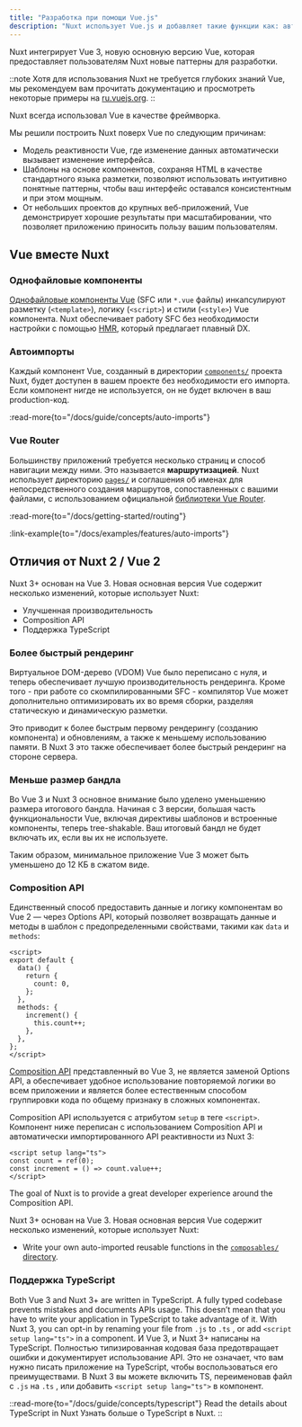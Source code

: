 ```yaml
---
title: "Разработка при помощи Vue.js"
description: "Nuxt использует Vue.js и добавляет такие функции как: автоматический импорт компонентов, файловую маршрутизацию и композаблы для более удобного использования SSR."
---
```


Nuxt интегрирует Vue 3, новую основную версию Vue, которая предоставляет пользователям Nuxt новые паттерны для разработки.

::note
Хотя для использования Nuxt не требуется глубоких знаний Vue, мы рекомендуем вам прочитать документацию и просмотреть некоторые примеры на [ru.vuejs.org](https://ru.vuejs.org).
::

Nuxt всегда использовал Vue в качестве фреймворка.

Мы решили построить Nuxt поверх Vue по следующим причинам:

- Модель реактивности Vue, где изменение данных автоматически вызывает изменение интерфейса.
- Шаблоны на основе компонентов, сохраняя HTML в качестве стандартного языка разметки, позволяют использовать интуитивно понятные паттерны, чтобы ваш интерфейс оставался консистентным и при этом мощным.
- От небольших проектов до крупных веб-приложений, Vue демонстрирует хорошие результаты при масштабировании, что позволяет приложению приносить пользу вашим пользователям.

## Vue вместе Nuxt

### Однофайловые компоненты

[Однофайловые компоненты Vue](https://ru.vuejs.org/guide/scaling-up/sfc.html) (SFC или `*.vue` файлы) инкапсулируют разметку (`<template>`), логику (`<script>`) и стили (`<style>`) Vue компонента. Nuxt обеспечивает работу SFC без необходимости настройки с помощью [HMR](https://vitejs.dev/guide/features.html#hot-module-replacement), который предлагает плавный DX.

### Автоимпорты

Каждый компонент Vue, созданный в директории [`components/`](/docs/guide/directory-structure/components) проекта Nuxt, будет доступен в вашем проекте без необходимости его импорта. Если компонент нигде не используется, он не будет включен в ваш production-код.

:read-more{to="/docs/guide/concepts/auto-imports"}

### Vue Router

Большинству приложений требуется несколько страниц и способ навигации между ними. Это называется **маршрутизацией**. Nuxt использует директорию [`pages/`](/docs/guide/directory-structure/pages) и соглашения об именах для непосредственного создания маршрутов, сопоставленных с вашими файлами, с использованием официальной [библиотеки Vue Router](https://router.vuejs.org).

:read-more{to="/docs/getting-started/routing"}

:link-example{to="/docs/examples/features/auto-imports"}

## Отличия от Nuxt 2 / Vue 2

Nuxt 3+ основан на Vue 3. Новая основная версия Vue содержит несколько изменений, которые использует Nuxt:

- Улучшенная производительность
- Composition API
- Поддержка TypeScript

### Более быстрый рендеринг

Виртуальное DOM-дерево (VDOM) Vue было переписано с нуля, и теперь обеспечивает лучшую производительность рендеринга. Кроме того - при работе со скомпилированными SFC - компилятор Vue может дополнительно оптимизировать их во время сборки, разделяя статическую и динамическую разметки.

Это приводит к более быстрым первому рендерингу (созданию компонента) и обновлениям, а также к меньшему использованию памяти. В Nuxt 3 это также обеспечивает более быстрый рендеринг на стороне сервера.

### Меньше размер бандла

Во Vue 3 и Nuxt 3 основное внимание было уделено уменьшению размера итогового бандла. Начиная с 3 версии, большая часть функциональности Vue, включая директивы шаблонов и встроенные компоненты, теперь tree-shakable. Ваш итоговый бандл не будет включать их, если вы их не используете.

Таким образом, минимальное приложение Vue 3 может быть уменьшено до 12 КБ в сжатом виде.

### Composition API

Единственный способ предоставить данные и логику компонентам во Vue 2 — через Options API, который позволяет возвращать данные и методы в шаблон с предопределенными свойствами, такими как `data` и `methods`:

```vue twoslash
<script>
export default {
  data() {
    return {
      count: 0,
    };
  },
  methods: {
    increment() {
      this.count++;
    },
  },
};
</script>
```

[Composition API](https://ru.vuejs.org/guide/extras/composition-api-faq.html) представленный во Vue 3, не является заменой Options API, а обеспечивает удобное использование повторяемой логики во всем приложении и является более естественным способом группировки кода по общему признаку в сложных компонентах.

Composition API используется с атрибутом `setup` в теге `<script>`. Компонент ниже переписан с использованием Composition API и автоматически импортированного API реактивности из Nuxt 3:

```vue twoslash [components/Counter.vue]
<script setup lang="ts">
const count = ref(0);
const increment = () => count.value++;
</script>
```

The goal of Nuxt is to provide a great developer experience around the Composition API.

Nuxt 3+ основан на Vue 3. Новая основная версия Vue содержит несколько изменений, которые использует Nuxt:
- Write your own auto-imported reusable functions in the [`composables/` directory](/docs/guide/directory-structure/composables).

### Поддержка TypeScript

Both Vue 3 and Nuxt 3+ are written in TypeScript. A fully typed codebase prevents mistakes and documents APIs usage. This doesn’t mean that you have to write your application in TypeScript to take advantage of it. With Nuxt 3, you can opt-in by renaming your file from `.js` to `.ts` , or add `<script setup lang="ts">` in a component.
И Vue 3, и Nuxt 3+ написаны на TypeScript. Полностью типизированная кодовая база предотвращает ошибки и документирует использование API. Это не означает, что вам нужно писать приложение на TypeScript, чтобы воспользоваться его преимуществами. В Nuxt 3 вы можете включить TS, переименовав файл с `.js` на `.ts` , или добавить `<script setup lang="ts">` в компонент.

::read-more{to="/docs/guide/concepts/typescript"}
Read the details about TypeScript in Nuxt
Узнать больше о TypeScript в Nuxt.
::
